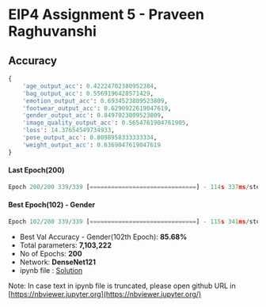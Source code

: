 # EIP4 Assignment 5 - Praveen Raghuvanshi

## Accuracy

```python
{
    'age_output_acc': 0.42224702380952384,
    'bag_output_acc': 0.5569196428571429,
    'emotion_output_acc': 0.6934523809523809,
    'footwear_output_acc': 0.6290922619047619,
    'gender_output_acc': 0.8497023809523809,
    'image_quality_output_acc': 0.5654761904761905,
    'loss': 14.37654549734933,
    'pose_output_acc': 0.8098958333333334,
    'weight_output_acc': 0.6369047619047619
}
```

#### Last Epoch(200)

```python
Epoch 200/200 339/339 [==============================] - 114s 337ms/step - loss: 1.6997 - gender_output_loss: 0.0263 - image_quality_output_loss: 0.2859 - age_output_loss: 0.3264 - weight_output_loss: 0.3732 - bag_output_loss: 0.1355 - footwear_output_loss: 0.1492 - pose_output_loss: 0.0567 - emotion_output_loss: 0.3465 - gender_output_acc: 0.9925 - image_quality_output_acc: 0.8945 - age_output_acc: 0.8703 - weight_output_acc: 0.8530 - bag_output_acc: 0.9541 - footwear_output_acc: 0.9546 - pose_output_acc: 0.9842 - emotion_output_acc: 0.8476 - val_loss: 14.3765 - val_gender_output_loss: 0.8426 - val_image_quality_output_loss: 1.5006 - val_age_output_loss: 3.2410 - val_weight_output_loss: 1.6227 - val_bag_output_loss: 2.3991 - val_footwear_output_loss: 1.6992 - val_pose_output_loss: 1.0435 - val_emotion_output_loss: 2.0278 - **val_gender_output_acc: 0.8497** - val_image_quality_output_acc: 0.5655 - val_age_output_acc: 0.4222 - val_weight_output_acc: 0.6369 - val_bag_output_acc: 0.5569 - val_footwear_output_acc: 0.6291 - val_pose_output_acc: 0.8099 - val_emotion_output_acc: 0.6935
```

 

#### Best Epoch(102) - Gender

```python
Epoch 102/200 339/339 [==============================] - 115s 341ms/step - loss: 3.5252 - gender_output_loss: 0.0433 - image_quality_output_loss: 0.9074 - age_output_loss: 0.5733 - weight_output_loss: 0.6551 - bag_output_loss: 0.2548 - footwear_output_loss: 0.3525 - pose_output_loss: 0.0709 - emotion_output_loss: 0.6680 - gender_output_acc: 0.9881 - image_quality_output_acc: 0.5918 - age_output_acc: 0.7783 - weight_output_acc: 0.7582 - bag_output_acc: 0.9039 - footwear_output_acc: 0.8498 - pose_output_acc: 0.9806 - emotion_output_acc: 0.7548 - val_loss: 8.8914 - val_gender_output_loss: 0.5512 - val_image_quality_output_loss: 0.9589 - val_age_output_loss: 2.0237 - val_weight_output_loss: 1.1452 - val_bag_output_loss: 1.4128 - val_footwear_output_loss: 1.1776 - val_pose_output_loss: 0.7155 - val_emotion_output_loss: 0.9065 - **val_gender_output_acc: 0.8568** - val_image_quality_output_acc: 0.5815 - val_age_output_acc: 0.4152 - val_weight_output_acc: 0.6440 - val_bag_output_acc: 0.6097 - val_footwear_output_acc: 0.6834 - val_pose_output_acc: 0.8125 - val_emotion_output_acc: 0.7295 
```



- Best Val Accuracy - Gender(102th Epoch): **85.68%**
- Total parameters: **7,103,222**
- No of Epochs: **200**
- Network: **DenseNet121**
- ipynb file : [Solution](EIP4_A5_Praveen_Raghuvanshi_DenseNet_Final.ipynb)

Note: In case text in ipynb file is truncated, please open github URL in [https://nbviewer.jupyter.org](https://nbviewer.jupyter.org/)